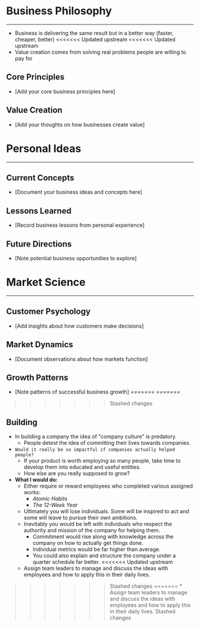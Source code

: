 # Business Philosophy
*****
* Business is delivering the same result but in a better way (faster, cheaper, better)
<<<<<<< Updated upstream
<<<<<<< Updated upstream
* Value creation comes from solving real problems people are willing to pay for

## Core Principles
* [Add your core business principles here]

## Value Creation
* [Add your thoughts on how businesses create value]

# Personal Ideas
*****
## Current Concepts
* [Document your business ideas and concepts here]

## Lessons Learned
* [Record business lessons from personal experience]

## Future Directions
* [Note potential business opportunities to explore]

# Market Science
*****
## Customer Psychology
* [Add insights about how customers make decisions]

## Market Dynamics
* [Document observations about how markets function]

## Growth Patterns
* [Note patterns of successful business growth]
=======
=======
>>>>>>> Stashed changes

## **Building**
* In building a company the idea of "company culture" is predatory.
	* People detest the idea of committing their lives towards companies.
* `Would it really be so impactful if companies actually helped people?`
	* If your product is worth employing so many people, take time to develop them into educated and useful entities.
	* How else are you really supposed to grow?
* **What I would do:**
	* Either require or reward employees who completed various assigned works:
		* *Atomic Habits*
		* *The 12-Week Year*
	* Ultimately you will lose individuals. Some will be inspired to act and some will leave to pursue their own ambitions.
	* Inevitably you would be left with individuals who respect the authority and mission of the company for helping them.
		* Commitment would rise along with knowledge across the company on how to actually get things done.
		* Individual metrics would be far higher than average.
		* You could also explain and structure the company under a quarter schedule far better.
<<<<<<< Updated upstream
	* Assign team leaders to manage and discuss the ideas with employees and how to apply this in their daily lives.
>>>>>>> Stashed changes
=======
	* Assign team leaders to manage and discuss the ideas with employees and how to apply this in their daily lives.
>>>>>>> Stashed changes
